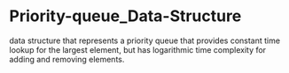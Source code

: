 # Priority-queue_Data-Structure
data structure that represents a priority queue that provides constant time lookup for the largest element, but has logarithmic time complexity for adding and removing elements.
